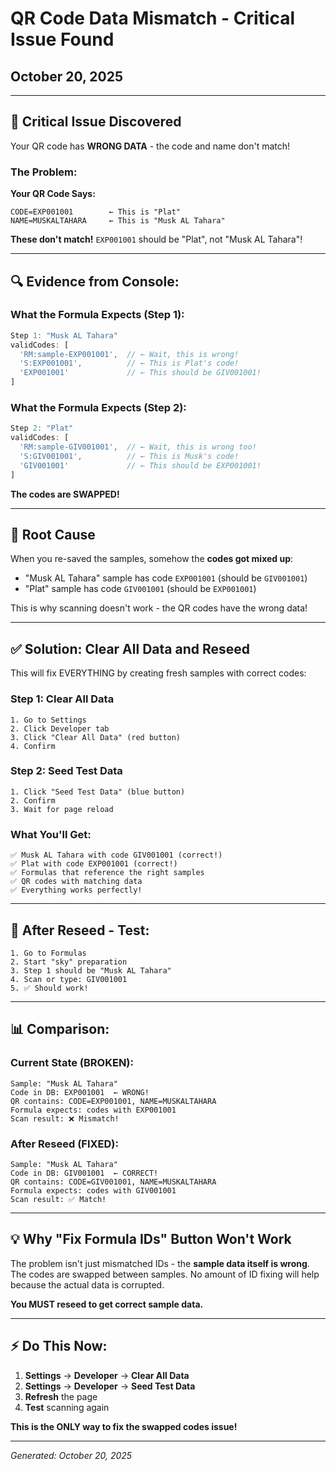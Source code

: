 # QR Code Data Mismatch - Critical Issue Found
## October 20, 2025

---

## 🚨 **Critical Issue Discovered**

Your QR code has **WRONG DATA** - the code and name don't match!

### **The Problem:**

**Your QR Code Says:**
```
CODE=EXP001001        ← This is "Plat"
NAME=MUSKALTAHARA     ← This is "Musk AL Tahara"
```

**These don't match!** `EXP001001` should be "Plat", not "Musk AL Tahara"!

---

## 🔍 **Evidence from Console:**

### **What the Formula Expects (Step 1):**
```javascript
Step 1: "Musk AL Tahara"
validCodes: [
  'RM:sample-EXP001001',  // ← Wait, this is wrong!
  'S:EXP001001',          // ← This is Plat's code!
  'EXP001001'             // ← This should be GIV001001!
]
```

### **What the Formula Expects (Step 2):**
```javascript
Step 2: "Plat"
validCodes: [
  'RM:sample-GIV001001',  // ← Wait, this is wrong too!
  'S:GIV001001',          // ← This is Musk's code!
  'GIV001001'             // ← This should be EXP001001!
]
```

**The codes are SWAPPED!**

---

## 🎯 **Root Cause**

When you re-saved the samples, somehow the **codes got mixed up**:
- "Musk AL Tahara" sample has code `EXP001001` (should be `GIV001001`)
- "Plat" sample has code `GIV001001` (should be `EXP001001`)

This is why scanning doesn't work - the QR codes have the wrong data!

---

## ✅ **Solution: Clear All Data and Reseed**

This will fix EVERYTHING by creating fresh samples with correct codes:

### **Step 1: Clear All Data**
```
1. Go to Settings
2. Click Developer tab
3. Click "Clear All Data" (red button)
4. Confirm
```

### **Step 2: Seed Test Data**
```
1. Click "Seed Test Data" (blue button)
2. Confirm
3. Wait for page reload
```

### **What You'll Get:**
```
✅ Musk AL Tahara with code GIV001001 (correct!)
✅ Plat with code EXP001001 (correct!)
✅ Formulas that reference the right samples
✅ QR codes with matching data
✅ Everything works perfectly!
```

---

## 🧪 **After Reseed - Test:**

```
1. Go to Formulas
2. Start "sky" preparation
3. Step 1 should be "Musk AL Tahara"
4. Scan or type: GIV001001
5. ✅ Should work!
```

---

## 📊 **Comparison:**

### **Current State (BROKEN):**
```
Sample: "Musk AL Tahara"
Code in DB: EXP001001  ← WRONG!
QR contains: CODE=EXP001001, NAME=MUSKALTAHARA
Formula expects: codes with EXP001001
Scan result: ❌ Mismatch!
```

### **After Reseed (FIXED):**
```
Sample: "Musk AL Tahara"
Code in DB: GIV001001  ← CORRECT!
QR contains: CODE=GIV001001, NAME=MUSKALTAHARA
Formula expects: codes with GIV001001
Scan result: ✅ Match!
```

---

## 💡 **Why "Fix Formula IDs" Button Won't Work**

The problem isn't just mismatched IDs - the **sample data itself is wrong**. The codes are swapped between samples. No amount of ID fixing will help because the actual data is corrupted.

**You MUST reseed to get correct sample data.**

---

## ⚡ **Do This Now:**

1. **Settings** → **Developer** → **Clear All Data**
2. **Settings** → **Developer** → **Seed Test Data**
3. **Refresh** the page
4. **Test** scanning again

**This is the ONLY way to fix the swapped codes issue!**

---

*Generated: October 20, 2025*

